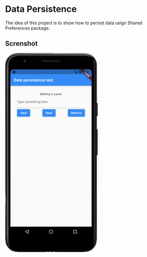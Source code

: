 # Data Persistence

The idea of this project is to show how to persist data usign Shared Preferences package.

## Screnshot
<img src="screenshot.jpg" style="max-width: 300px" alt="screenshot" />
